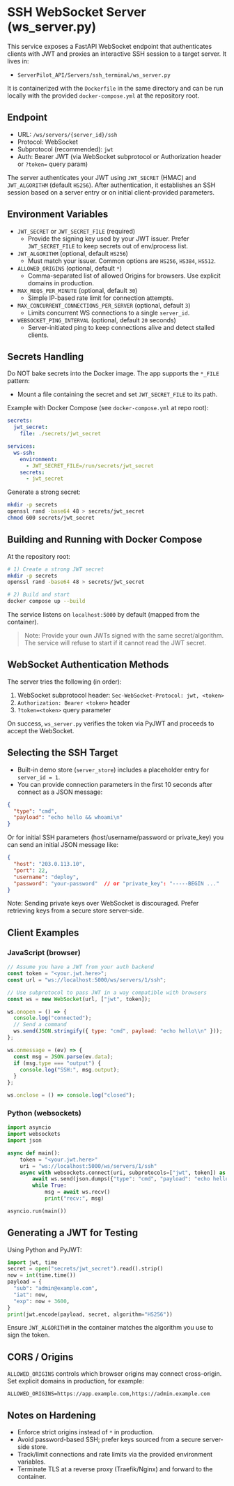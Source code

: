 # SSH WebSocket Server (ws_server.py)

This service exposes a FastAPI WebSocket endpoint that authenticates clients with JWT and proxies an interactive SSH session to a target server. It lives in:

- `ServerPilot_API/Servers/ssh_terminal/ws_server.py`

It is containerized with the `Dockerfile` in the same directory and can be run locally with the provided `docker-compose.yml` at the repository root.

## Endpoint

- URL: `/ws/servers/{server_id}/ssh`
- Protocol: WebSocket
- Subprotocol (recommended): `jwt`
- Auth: Bearer JWT (via WebSocket subprotocol or Authorization header or `?token=` query param)

The server authenticates your JWT using `JWT_SECRET` (HMAC) and `JWT_ALGORITHM` (default `HS256`). After authentication, it establishes an SSH session based on a server entry or on initial client-provided parameters.

## Environment Variables

- `JWT_SECRET` or `JWT_SECRET_FILE` (required)
  - Provide the signing key used by your JWT issuer. Prefer `JWT_SECRET_FILE` to keep secrets out of env/process list.
- `JWT_ALGORITHM` (optional, default `HS256`)
  - Must match your issuer. Common options are `HS256`, `HS384`, `HS512`.
- `ALLOWED_ORIGINS` (optional, default `*`)
  - Comma-separated list of allowed Origins for browsers. Use explicit domains in production.
- `MAX_REQS_PER_MINUTE` (optional, default `30`)
  - Simple IP-based rate limit for connection attempts.
- `MAX_CONCURRENT_CONNECTIONS_PER_SERVER` (optional, default `3`)
  - Limits concurrent WS connections to a single `server_id`.
- `WEBSOCKET_PING_INTERVAL` (optional, default `20` seconds)
  - Server-initiated ping to keep connections alive and detect stalled clients.

## Secrets Handling

Do NOT bake secrets into the Docker image. The app supports the `*_FILE` pattern:

- Mount a file containing the secret and set `JWT_SECRET_FILE` to its path.

Example with Docker Compose (see `docker-compose.yml` at repo root):

```yaml
secrets:
  jwt_secret:
    file: ./secrets/jwt_secret

services:
  ws-ssh:
    environment:
      - JWT_SECRET_FILE=/run/secrets/jwt_secret
    secrets:
      - jwt_secret
```

Generate a strong secret:

```bash
mkdir -p secrets
openssl rand -base64 48 > secrets/jwt_secret
chmod 600 secrets/jwt_secret
```

## Building and Running with Docker Compose

At the repository root:

```bash
# 1) Create a strong JWT secret
mkdir -p secrets
openssl rand -base64 48 > secrets/jwt_secret

# 2) Build and start
docker compose up --build
```

The service listens on `localhost:5000` by default (mapped from the container).

> Note: Provide your own JWTs signed with the same secret/algorithm. The service will refuse to start if it cannot read the JWT secret.

## WebSocket Authentication Methods

The server tries the following (in order):

1. WebSocket subprotocol header: `Sec-WebSocket-Protocol: jwt, <token>`
2. `Authorization: Bearer <token>` header
3. `?token=<token>` query parameter

On success, `ws_server.py` verifies the token via PyJWT and proceeds to accept the WebSocket.

## Selecting the SSH Target

- Built-in demo store (`server_store`) includes a placeholder entry for `server_id = 1`.
- You can provide connection parameters in the first 10 seconds after connect as a JSON message:

```json
{
  "type": "cmd",
  "payload": "echo hello && whoami\n"
}
```

Or for initial SSH parameters (host/username/password or private_key) you can send an initial JSON message like:

```json
{
  "host": "203.0.113.10",
  "port": 22,
  "username": "deploy",
  "password": "your-password"  // or "private_key": "-----BEGIN ..."
}
```

Note: Sending private keys over WebSocket is discouraged. Prefer retrieving keys from a secure store server-side.

## Client Examples

### JavaScript (browser)

```js
// Assume you have a JWT from your auth backend
const token = "<your.jwt.here>";
const url = "ws://localhost:5000/ws/servers/1/ssh";

// Use subprotocol to pass JWT in a way compatible with browsers
const ws = new WebSocket(url, ["jwt", token]);

ws.onopen = () => {
  console.log("connected");
  // Send a command
  ws.send(JSON.stringify({ type: "cmd", payload: "echo hello\\n" }));
};

ws.onmessage = (ev) => {
  const msg = JSON.parse(ev.data);
  if (msg.type === "output") {
    console.log("SSH:", msg.output);
  }
};

ws.onclose = () => console.log("closed");
```

### Python (websockets)

```python
import asyncio
import websockets
import json

async def main():
    token = "<your.jwt.here>"
    uri = "ws://localhost:5000/ws/servers/1/ssh"
    async with websockets.connect(uri, subprotocols=["jwt", token]) as ws:
        await ws.send(json.dumps({"type": "cmd", "payload": "echo hello\\n"}))
        while True:
            msg = await ws.recv()
            print("recv:", msg)

asyncio.run(main())
```

## Generating a JWT for Testing

Using Python and PyJWT:

```python
import jwt, time
secret = open("secrets/jwt_secret").read().strip()
now = int(time.time())
payload = {
  "sub": "admin@example.com",
  "iat": now,
  "exp": now + 3600,
}
print(jwt.encode(payload, secret, algorithm="HS256"))
```

Ensure `JWT_ALGORITHM` in the container matches the algorithm you use to sign the token.

## CORS / Origins

`ALLOWED_ORIGINS` controls which browser origins may connect cross-origin. Set explicit domains in production, for example:

```
ALLOWED_ORIGINS=https://app.example.com,https://admin.example.com
```

## Notes on Hardening

- Enforce strict origins instead of `*` in production.
- Avoid password-based SSH; prefer keys sourced from a secure server-side store.
- Track/limit connections and rate limits via the provided environment variables.
- Terminate TLS at a reverse proxy (Traefik/Nginx) and forward to the container.
